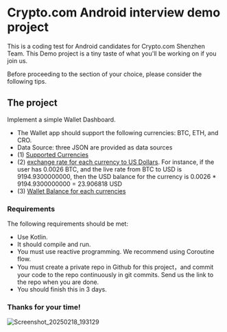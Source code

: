 
# Crypto.com Android interview demo project

This is a coding test for Android candidates for Crypto.com Shenzhen Team. This Demo project is a tiny taste of what you'll be working on if you join us.

Before proceeding to the section of your choice, please consider the following tips.

## The project

Implement a simple Wallet Dashboard.

- The Wallet app should support the following currencies: BTC, ETH, and CRO.
- Data Source: three JSON are provided as data sources
- (1) [Supported Currencies](json/currencies-json.md)
- (2) [exchange rate for each currency to US Dollars](json/live-rates-json.md). For instance, if the user has 0.0026 BTC, and the live rate from BTC to USD is 9194.9300000000, then the USD balance for the currency is 0.0026 \* 9194.9300000000 = 23.906818 USD
- (3) [Wallet Balance for each currencies](json/wallet-balance-json.md)

### Requirements

The following requirements should be met:

- Use Kotlin.
- It should compile and run.
- You must use reactive programming. We recommend using Coroutine flow.
- You must create a private repo in Github for this project，and commit your code to the repo continuously in git commits. Send us the link to the repo when you are done.
- You should finish this in 3 days.

### Thanks for your time!
![Screenshot_20250218_193129](https://github.com/user-attachments/assets/57a8ce87-3327-47e6-980f-242aadee4155)
